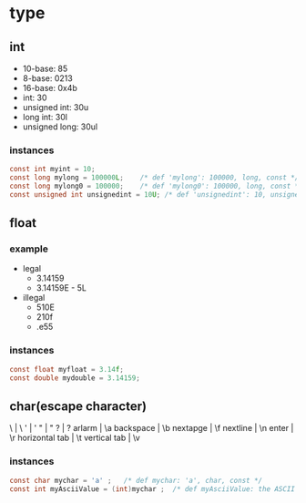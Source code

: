 # type
## int
- 10-base: 85
- 8-base: 0213
- 16-base: 0x4b
- int: 30
- unsigned int: 30u
- long int: 30l
- unsigned long: 30ul
### instances
```c
const int myint = 10;
const long mylong = 100000L;	/* def 'mylong': 100000, long, const */
const long mylong0 = 100000;	/* def 'mylong0': 100000, long, const */
const unsigned int unsignedint = 10U; /* def 'unsignedint': 10, unsigned, const */
```
## float
### example
- legal
	- 3.14159
	- 3.14159E - 5L
- illegal
	- 510E
	- 210f
	- .e55
### instances
```c
const float myfloat = 3.14f;
const double mydouble = 3.14159;
```
## char(escape character)
\ | \\
' | \'
" | \"
? | \?
arlarm | \a
backspace | \b
nextapge | \f
nextline | \n
enter | \r
horizontal tab | \t
vertical tab | \v
### instances
```c
const char mychar = 'a' ;	/* def mychar: 'a', char, const */
const int myAsciiValue = (int)mychar ;	/* def myAsciiValue: the ASCII value of 'mychar', int, const */
```

